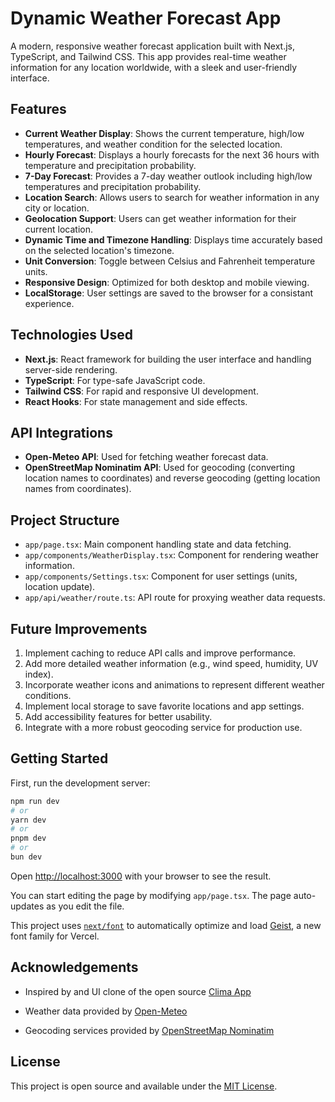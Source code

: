 # Dynamic Weather Forecast App

A modern, responsive weather forecast application built with Next.js, TypeScript, and Tailwind CSS. This app provides real-time weather information for any location worldwide, with a sleek and user-friendly interface.

## Features

- **Current Weather Display**: Shows the current temperature, high/low temperatures, and weather condition for the selected location.
- **Hourly Forecast**: Displays a hourly forecasts for the next 36 hours with temperature and precipitation probability.
- **7-Day Forecast**: Provides a 7-day weather outlook including high/low temperatures and precipitation probability.
- **Location Search**: Allows users to search for weather information in any city or location.
- **Geolocation Support**: Users can get weather information for their current location.
- **Dynamic Time and Timezone Handling**: Displays time accurately based on the selected location's timezone.
- **Unit Conversion**: Toggle between Celsius and Fahrenheit temperature units.
- **Responsive Design**: Optimized for both desktop and mobile viewing.
- **LocalStorage**: User settings are saved to the browser for a consistant experience.

## Technologies Used

- **Next.js**: React framework for building the user interface and handling server-side rendering.
- **TypeScript**: For type-safe JavaScript code.
- **Tailwind CSS**: For rapid and responsive UI development.
- **React Hooks**: For state management and side effects.

## API Integrations

- **Open-Meteo API**: Used for fetching weather forecast data.
- **OpenStreetMap Nominatim API**: Used for geocoding (converting location names to coordinates) and reverse geocoding (getting location names from coordinates).

## Project Structure

- `app/page.tsx`: Main component handling state and data fetching.
- `app/components/WeatherDisplay.tsx`: Component for rendering weather information.
- `app/components/Settings.tsx`: Component for user settings (units, location update).
- `app/api/weather/route.ts`: API route for proxying weather data requests.

## Future Improvements

1. Implement caching to reduce API calls and improve performance.
2. Add more detailed weather information (e.g., wind speed, humidity, UV index).
3. Incorporate weather icons and animations to represent different weather conditions.
4. Implement local storage to save favorite locations and app settings.
5. Add accessibility features for better usability.
6. Integrate with a more robust geocoding service for production use.

## Getting Started

First, run the development server:

```bash
npm run dev
# or
yarn dev
# or
pnpm dev
# or
bun dev
```

Open [http://localhost:3000](http://localhost:3000) with your browser to see the result.

You can start editing the page by modifying `app/page.tsx`. The page auto-updates as you edit the file.

This project uses [`next/font`](https://nextjs.org/docs/app/building-your-application/optimizing/fonts) to automatically optimize and load [Geist](https://vercel.com/font), a new font family for Vercel.

## Acknowledgements

- Inspired by and UI clone of the open source [Clima App](https://codeberg.org/Lacerte/clima)

- Weather data provided by [Open-Meteo](https://open-meteo.com/)
- Geocoding services provided by [OpenStreetMap Nominatim](https://nominatim.org/)

## License

This project is open source and available under the [MIT License](LICENSE).
